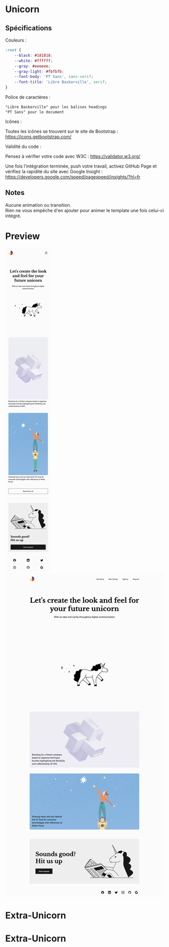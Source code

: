 # Unicorn

## Spécifications

Couleurs :

```css
:root {
    --black: #181818;
    --white: #ffffff;
    --gray: #eeeeee;
    --gray-light: #fbfbfb;
    --font-body: 'PT Sans', sans-serif;
    --font-title: 'Libre Baskerville', serif;
}
```

Police de caractères :

```text
"Libre Baskerville" pour les balises headings
"PT Sans" pour le document
```

Icônes :

Toutes les icônes se trouvent sur le site de Bootstrap :  
https://icons.getbootstrap.com/

Validité du code :

Pensez à vérifier votre code avec W3C : https://validator.w3.org/

Une fois l'intégration terminée, push votre travail, activez GitHub Page et vérifiez la rapidité du site avec Google Insight : https://developers.google.com/speed/pagespeed/insights/?hl=fr

## Notes

Aucune animation ou transition.  
Rien ne vous empêche d'en ajouter pour animer le template une fois celui-ci intégré.


# Preview

![Preview mobile](preview_mobile.png)
![Preview desktop](preview_desktop.png)
# Extra-Unicorn
# Extra-Unicorn
